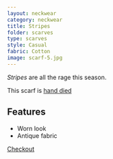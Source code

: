 ```yaml
---
layout: neckwear
category: neckwear
title: Stripes 
folder: scarves
type: scarves
style: Casual
fabric: Cotton
image: scarf-5.jpg
---
```


*Stripes* are all the rage this season.

This scarf is [hand died](http://en.wikipedia.org/wiki/Custom_fabric_dyeing)

## Features

- Worn look
- Antique fabric

<a class="btn btn-alt milli" href="{{site.baseurl}}/cart/">Checkout</a>


